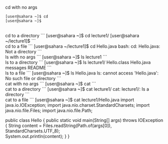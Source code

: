 cd with no args
```
[user@sahara ~]$ cd
[user@sahara ~]$ 
```
<br />
cd to a directory
```
[user@sahara ~]$ cd lecture1/
[user@sahara ~/lecture1]$ 
```
<br />
cd to a file
```
[user@sahara ~/lecture1]$ cd Hello.java
bash: cd: Hello.java: Not a directory
```
<br />
ls with no args
```
[user@sahara ~]$ ls
lecture1
```
<br />
ls to a directory
```
[user@sahara ~]$ ls lecture1/
Hello.class  Hello.java  messages  README
```
<br />
ls to a file
```
[user@sahara ~]$ ls Hello.java
ls: cannot access 'Hello.java': No such file or directory
```
<br />
cat with no args
```
[user@sahara ~]$ cat
```
<br />
cat to a directory
```
[user@sahara ~]$ cat lecture1/
cat: lecture1/: Is a directory
```
<br />
cat to a file
```
[user@sahara ~]$ cat lecture1/Hello.java
import java.io.IOException;
import java.nio.charset.StandardCharsets;
import java.nio.file.Files;
import java.nio.file.Path;

public class Hello {
  public static void main(String[] args) throws IOException {
    String content = Files.readString(Path.of(args[0]), StandardCharsets.UTF_8);    
    System.out.println(content);
  }
}
```
